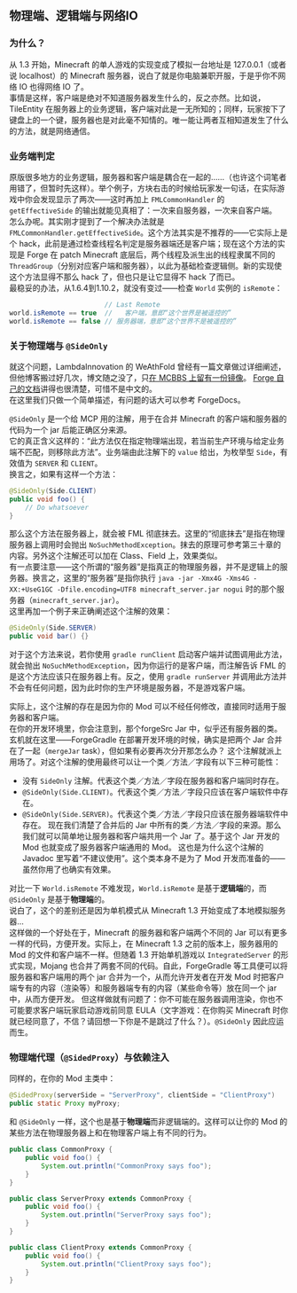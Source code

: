 ## 物理端、逻辑端与网络IO

### 为什么？
从 1.3 开始，Minecraft 的单人游戏的实现变成了模拟一台地址是 127.0.0.1（或者说 localhost）的 Minecraft 服务器，说白了就是你电脑兼职开服，于是乎你不网络 IO 也得网络 IO 了。  
事情是这样，客户端是绝对不知道服务器发生什么的，反之亦然。比如说，TileEntity 在服务器上的业务逻辑，客户端对此是一无所知的；同样，玩家按下了键盘上的一个键，服务器也是对此毫不知情的。唯一能让两者互相知道发生了什么的方法，就是网络通信。

### 业务端判定
原版很多地方的业务逻辑，服务器和客户端是耦合在一起的……（也许这个词笔者用错了，但暂时先这样）。举个例子，方块右击的时候给玩家发一句话，在实际游戏中你会发现显示了两次——这时再加上 `FMLCommonHandler` 的 `getEffectiveSide` 的输出就能见真相了：一次来自服务器，一次来自客户端。  
怎么办呢。其实刚才提到了一个解决办法就是 `FMLCommonHandler.getEffectiveSide`。这个方法其实是不推荐的——它实际上是个 hack，此前是通过检查线程名判定是服务器端还是客户端；现在这个方法的实现是 Forge 在 patch Minecraft 底层后，两个线程及派生出的线程隶属不同的 `ThreadGroup`（分别对应客户端和服务器），以此为基础检查逻辑侧。新的实现使 这个方法显得不那么 hack 了，但也只是让它显得不 hack 了而已。  
最稳妥的办法，从1.6.4到1.10.2，就没有变过——检查 `World` 实例的 `isRemote`：

````java
                        // Last Remote
world.isRemote == true  //   客户端，意即“这个世界是被遥控的”
world.isRemote == false // 服务器端，意即“这个世界不是被遥控的”
````

### 关于物理端与 `@SideOnly`
就这个问题，LambdaInnovation 的 WeAthFold 曾经有一篇文章做过详细阐述，但他博客搬过好几次，博文随之没了，只[在 MCBBS 上留有一份镜像](http://www.mcbbs.net/thread-579069-1-1.html)。
[Forge 自己的文档](http://mcforge.readthedocs.io/en/latest/concepts/sides/)讲得也很清楚，可惜不是中文的。  
在这里我们只做一个简单描述，有问题的话大可以参考 ForgeDocs。

`@SideOnly` 是一个给 MCP 用的注解，用于在合并 Minecraft 的客户端和服务器的代码为一个 jar 后能正确区分来源。  
它的真正含义这样的：“此方法仅在指定物理端出现，若当前生产环境与给定业务端不匹配，则移除此方法”。业务端由此注解下的 `value` 给出，为枚举型 `Side`，有效值为 `SERVER` 和 `CLIENT`。  
换言之，如果有这样一个方法：

````java
@SideOnly(Side.CLIENT)
public void foo() {
    // Do whatsoever
}
````

那么这个方法在服务器上，就会被 FML 彻底抹去。这里的“彻底抹去”是指在物理服务器上调用时会抛出 `NoSuchMethodException`。抹去的原理可参考第三十章的内容。另外这个注解还可以加在 Class、Field 上，效果类似。  
有一点要注意——这个所谓的“服务器”是指真正的物理服务器，并不是逻辑上的服务器。换言之，这里的“服务器”是指你执行 `java -jar -Xmx4G -Xms4G -XX:+UseG1GC -Dfile.encoding=UTF8 minecraft_server.jar nogui` 时的那个服务器（`minecraft_server.jar`）。  
这里再加一个例子来正确阐述这个注解的效果：

````java
@SideOnly(Side.SERVER)
public void bar() {}
````

对于这个方法来说，若你使用 `gradle runClient` 启动客户端并试图调用此方法，就会抛出 `NoSuchMethodException`，因为你运行的是客户端，而注解告诉 FML 的是这个方法应该只在服务器上有。反之，使用 `gradle runServer` 并调用此方法并不会有任何问题，因为此时你的生产环境是服务器，不是游戏客户端。

实际上，这个注解的存在是因为你的 Mod 可以不经任何修改，直接同时适用于服务器和客户端。  
在你的开发环境里，你会注意到，那个forgeSrc Jar 中，似乎还有服务器的类。玄机就在这里——ForgeGradle 在部署开发环境的时候，确实是把两个 Jar 合并在了一起（`mergeJar` task），但如果有必要再次分开那怎么办？
这个注解就派上用场了。对这个注解的使用最终可以让一个类／方法／字段有以下三种可能性：
 * 没有 `SideOnly` 注解。代表这个类／方法／字段在服务器和客户端同时存在。
 * `@SideOnly(Side.CLIENT)`。代表这个类／方法／字段只应该在客户端软件中存在。
 * `@SideOnly(Side.SERVER)`。代表这个类／方法／字段只应该在服务器端软件中存在。
现在我们清楚了合并后的 Jar 中所有的类／方法／字段的来源。那么我们就可以简单地让服务器和客户端共用一个 Jar 了。基于这个 Jar 开发的 Mod 也就变成了服务器客户端通用的 Mod。
这也是为什么这个注解的 Javadoc 里写着“不建议使用”。这个类本身不是为了 Mod 开发而准备的——虽然你用了也确实有效果。

对比一下 `World.isRemote` 不难发现，`World.isRemote` 是基于**逻辑端**的，而 `@SideOnly` 是基于**物理端**的。  
说白了，这个的差别还是因为单机模式从 Minecraft 1.3 开始变成了本地模拟服务器...  
这样做的一个好处在于，Minecraft 的服务器和客户端两个不同的 Jar 可以有更多一样的代码，方便开发。实际上，在 Minecraft 1.3 之前的版本上，服务器用的 Mod 的文件和客户端不一样。但随着 1.3 开始单机游戏以 `IntegratedServer` 的形式实现，Mojang 也合并了两套不同的代码。自此，ForgeGradle 等工具便可以将服务器和客户端用的两个 jar 合并为一个，从而允许开发者在开发 Mod 时把客户端专有的内容（渲染等）和服务器端专有的内容（某些命令等）放在同一个 jar 中，从而方便开发。
但这样做就有问题了：你不可能在服务器调用渲染，你也不可能要求客户端玩家启动游戏前同意 EULA（文字游戏：在你购买 Minecraft 时你就已经同意了，不信？请回想一下你是不是跳过了什么？）。`@SideOnly` 因此应运而生。

### 物理端代理（`@SidedProxy`）与依赖注入

同样的，在你的 Mod 主类中：

````java
@SidedProxy(serverSide = "ServerProxy", clientSide = "ClientProxy")
public static Proxy myProxy;
````
和 `@SideOnly` 一样，这个也是基于**物理端**而非逻辑端的。这样可以让你的 Mod 的某些方法在物理服务器上和在物理客户端上有不同的行为。

````java
public class CommonProxy {
    public void foo() {
        System.out.println("CommonProxy says foo");
    }
}

public class ServerProxy extends CommonProxy {
    public void foo() {
        System.out.println("ServerProxy says foo");
    }
}

public class ClientProxy extends CommonProxy {
    public void foo() {
        System.out.println("ClientProxy says foo");
    }
}
````
